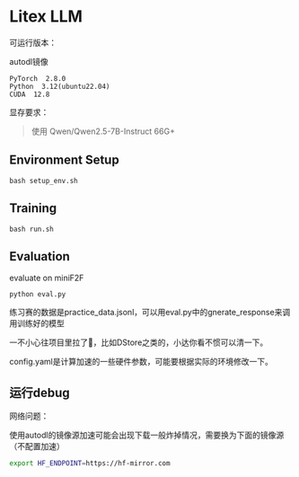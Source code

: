 # Litex LLM 

可运行版本：

autodl镜像

```
PyTorch  2.8.0
Python  3.12(ubuntu22.04)
CUDA  12.8
```

显存要求：

> 使用 Qwen/Qwen2.5-7B-Instruct
> 66G+

## Environment Setup

```
bash setup_env.sh
```

## Training

```
bash run.sh
```

## Evaluation

evaluate on miniF2F

```
python eval.py
```

练习赛的数据是practice_data.jsonl，可以用eval.py中的gnerate_response来调用训练好的模型

一不小心往项目里拉了💩，比如DStore之类的，小达你看不惯可以清一下。

config.yaml是计算加速的一些硬件参数，可能要根据实际的环境修改一下。

## 运行debug

网络问题：

使用autodl的镜像源加速可能会出现下载一般炸掉情况，需要换为下面的镜像源（不配置加速）

```bash
export HF_ENDPOINT=https://hf-mirror.com
```